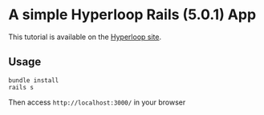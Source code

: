 # A simple Hyperloop Rails (5.0.1) App

This tutorial is available on the [Hyperloop site](http://ruby-hyperloop.io/tutorials/hyperreact_with_rails/).

## Usage

```
bundle install
rails s
```

Then access `http://localhost:3000/` in your browser
